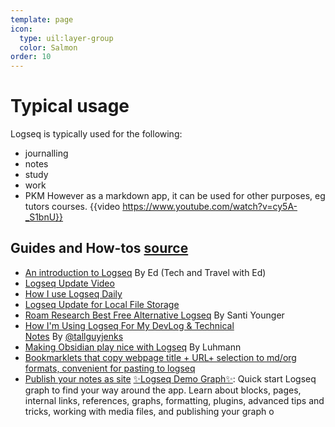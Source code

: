 ```yaml
---
template: page
icon:
  type: uil:layer-group
  color: Salmon
order: 10
---
```


# Typical usage
Logseq is typically used for the following:
- journalling
- notes
- study
- work
- PKM
However as a markdown app, it can be used for other purposes, eg tutors courses.
{{video https://www.youtube.com/watch?v=cy5A-_S1bnU}}
## Guides and How-tos [source](https://github.com/logseq/awesome-logseq)
  [](https://github.com/logseq/awesome-logseq#-guides-and-how-tos)
- [An introduction to Logseq](https://youtu.be/Vw-x7yTTO0s) By Ed (Tech and Travel with Ed)
- [Logseq Update Video](https://www.youtube.com/watch?v=Vw-x7yTTO0s)
- [How I use Logseq Daily](https://www.youtube.com/watch?v=JCIdJBZGQLQ)
- [Logseq Update for Local File Storage](https://www.youtube.com/watch?v=Afmqowr0qEQ&ab_channel=TechWithEd)
- [Roam Research Best Free Alternative Logseq](https://www.youtube.com/watch?v=jovMt17_Vd4) By Santi Younger
- [How I'm Using Logseq For My DevLog & Technical Notes](https://www.youtube.com/watch?v=43PKm0TfyNk) By [@tallguyjenks](https://github.com/tallguyjenks)
- [Making Obsidian play nice with Logseq](https://discuss.logseq.com/t/making-obsidian-play-nice-with-logseq/1185) By Luhmann
- [Bookmarklets that copy webpage title + URL+ selection to md/org formats, convenient for pasting to logseq](https://gist.github.com/idelem/a2b15c4fe7613487e16fb55ba3af1be9)
- [Publish your notes as site](https://devops.bike/publish-your-notes-as-site)
[✨Logseq Demo Graph✨](https://github.com/candideu/Logseq-Demo-Graph): Quick start Logseq graph to find your way around the app. Learn about blocks, pages, internal links, references, graphs, formatting, plugins, advanced tips and tricks, working with media files, and publishing your graph o

<!-- UID: 2024-10-01-uid789 -->